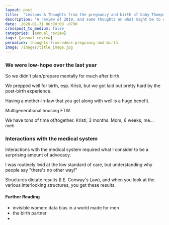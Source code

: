 ```yaml
---
layout: post
title:  "Lessons & Thoughts from the pregnancy and birth of baby Thompson"
description: "A review of 2019, and some thoughts on what might be to come in 2020"
date:  2020-01-31 06:00:00 -0700
crosspost_to_medium: false
categories: [annual_review]
tags: [annual_review]
permalink: thoughts-from-edens-pregnancy-and-birth
image: /images/title_image.jpg
---
```


### We were low-hope over the last year

So we didn't plan/prepare mentally for much after birth.

We prepped well for birth, esp. Kristi, but we got laid out pretty hard by the post-birth experience.

Having a mother-in-law that you get along with well is a huge benefit.

Multigenerational housing FTW.

We have tons of time of/together. Kristi, 3 months. Mom, 6 weeks, me... meh

### Interactions with the medical system

Interactions with the medical system required what I consider to be a surprising amount of advocacy.

I was routinely livid at the low standard of care, but understanding why people say "there's no other way!"

Structures dictate results (I.E. Conway's Law), and when you look at the various interlocking structures, you get these results.

#### Further Reading

- invisible women: data bias in a world made for men
- the birth partner
- 

